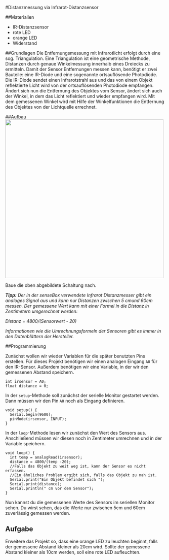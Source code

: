 #Distanzmessung via Infrarot-Distanzsensor

##Materialien
* IR-Distanzsensor
* rote LED
* orange LED
* Widerstand

##Grundlagen
Die Entfernungsmessung mit Infrarotlicht erfolgt durch eine sog. Triangulation. Eine Triangulation ist eine geometrische Methode, Distanzen durch genaue Winkelmessung innerhalb eines Dreiecks zu ermitteln. Damit der Sensor Entfernungen messen kann, benötigt er zwei Bauteile: eine IR-Diode und eine sogenannte ortsauflösende Photodiode. Die IR-Diode sendet einen Infrarotstrahl aus und das von einem Objekt reflektierte Licht wird von der ortsauflösenden Photodiode empfangen. Ändert sich nun die Entfernung des Objektes vom Sensor, ändert sich auch der Winkel, in dem das Licht reflektiert und wieder empfangen wird. Mit dem gemessenen Winkel wird mit Hilfe der Winkelfunktionen die Entfernung des Objektes von der Lichtquelle errechnet. 

##Aufbau
<img src="https://raw.githubusercontent.com/sensebox/resources/master/images/edu/Aufbau_Station_4_IR.png" width="500"/>

Baue die oben abgebildete Schaltung nach.

***Tipp:*** *Der in der senseBox verwendete Infrarot Distanzmesser gibt ein analoges Signal aus und kann nur Distanzen zwischen 5 cmund 60cm messen. Der gemessene Wert kann mit einer Formel in die Distanz in Zentimetern umgerechnet werden:*

*Distanz = 4800/(Sensorwert - 20)*

*Informationen wie die Umrechnungsformeln der Sensoren gibt es immer in den Datenblättern der Hersteller.*

##Programmierung

Zunächst wollen wir wieder Variablen für die später benutzten Pins erstellen. Für dieses Projekt benötigen wir einen analogen Eingang `A0` für den IR-Sensor.
Außerdem benötigen wir eine Variable, in der wir den gemessenen Abstand speichern. 

```arduino
int irsensor = A0;
float distance = 0;
```
In der `setup`-Methode soll zunächst der serielle Monitor gestartet werden. Dann müssen wir den Pin `A0` noch als Eingang definieren. 
```
void setup() {
  Serial.begin(9600);
  pinMode(irsensor, INPUT);
}
```
In der `loop`-Methode lesen wir zunächst den Wert des Sensors aus. Anschließend müssen wir diesen noch in Zentimeter umrechnen und in der Variable speichern. 
```arduino
void loop() {
  int temp = analogRead(irsensor);
  distance = 4800/(temp -20);
  //Falls das Objekt zu weit weg ist, kann der Sensor es nicht erfassen.
  //Ein ähnliches Problem ergibt sich, falls das Objekt zu nah ist. 
  Serial.print("Ein Objekt befindet sich ");
  Serial.print(distance);
  Serial.println(" cm vor dem Sensor");
}
```
Nun kannst du die gemessenen Werte des Sensors im seriellen Monitor sehen. Du wirst sehen, das die Werte nur zwischen 5cm und 60cm zuverlässig gemessen werden. 

## Aufgabe

Erweitere das Projekt so, dass eine orange LED zu leuchten beginnt, falls der gemessene Abstand kleiner als 20cm wird. 
Sollte der gemessene Abstand kleiner als 10cm werden, soll eine rote LED aufleuchten. 